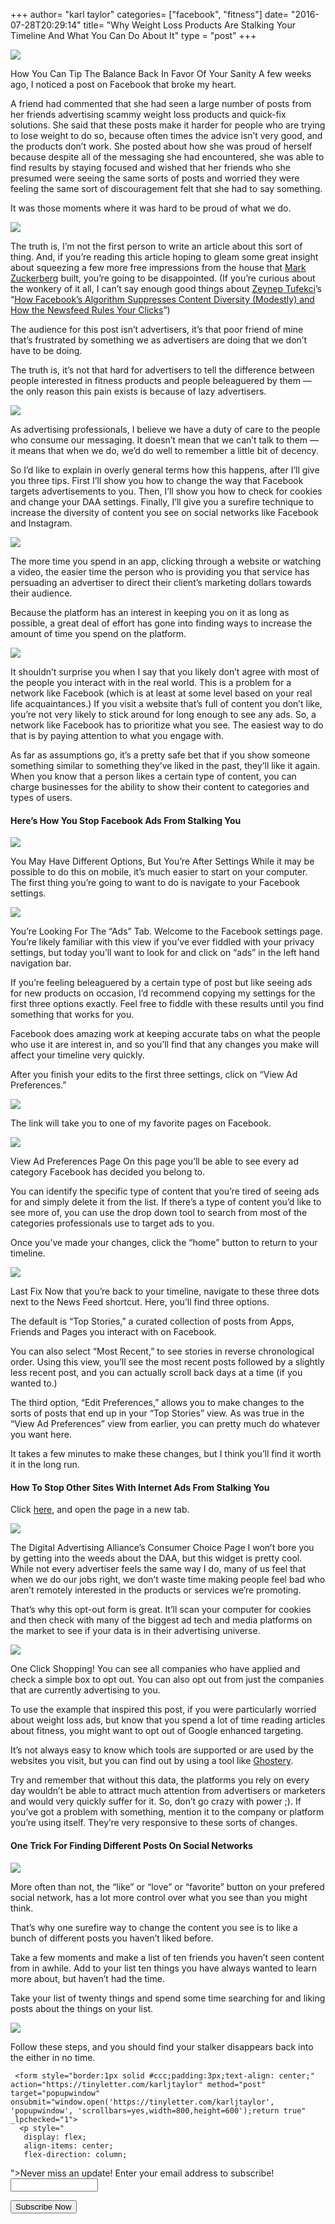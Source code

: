+++
author= "karl taylor"
categories= ["facebook", "fitness"]
date= "2016-07-28T20:29:14"
title= "Why Weight Loss Products Are Stalking Your Timeline And What You Can Do About It"
type = "post"
+++

  ![](https://raw.githubusercontent.com/karljtaylor/kjt/blog/content/assets/42725-19d9cirr1zlvf9hipmirthw.png)

 How You Can Tip The Balance Back In Favor Of Your Sanity  A few weeks ago, I noticed a post on Facebook that broke my heart.

 A friend had commented that she had seen a large number of posts from her friends advertising scammy weight loss products and quick-fix solutions. She said that these posts make it harder for people who are trying to lose weight to do so, because often times the advice isn’t very good, and the products don’t work. She posted about how she was proud of herself because despite all of the messaging she had encountered, she was able to find results by staying focused and wished that her friends who she presumed were seeing the same sorts of posts and worried they were feeling the same sort of discouragement felt that she had to say something.

 It was those moments where it was hard to be proud of what we do.

  ![](https://raw.githubusercontent.com/karljtaylor/kjt/blog/content/assets/c01a7-1xhzyyzcpsjrrxwuruxbclw.png)  


 The truth is, I’m not the first person to write an article about this sort of thing. And, if you’re reading this article hoping to gleam some great insight about squeezing a few more free impressions from the house that [Mark Zuckerberg](https://medium.com/u/c79346ea7c9a) built, you’re going to be disappointed. (If you’re curious about the wonkery of it all, I can’t say enough good things about [Zeynep Tufekci](https://medium.com/u/a5b491a8b18c)’s “[How Facebook’s Algorithm Suppresses Content Diversity (Modestly) and How the Newsfeed Rules Your Clicks](https://medium.com/message/how-facebook-s-algorithm-suppresses-content-diversity-modestly-how-the-newsfeed-rules-the-clicks-b5f8a4bb7bab#.7c99sn4xe)”)

 The audience for this post isn’t advertisers, it’s that poor friend of mine that’s frustrated by something we as advertisers are doing that we don’t have to be doing.

 The truth is, it’s not that hard for advertisers to tell the difference between people interested in fitness products and people beleaguered by them — the only reason this pain exists is because of lazy advertisers.

  ![](https://raw.githubusercontent.com/karljtaylor/kjt/blog/content/assets/d439b-19f7g40lnimths6ldxv08cw.png)  


 As advertising professionals, I believe we have a duty of care to the people who consume our messaging. It doesn’t mean that we can’t talk to them — it means that when we do, we’d do well to remember a little bit of decency.

 So I’d like to explain in overly general terms how this happens, after I’ll give you three tips. First I’ll show you how to change the way that Facebook targets advertisements to you. Then, I’ll show you how to check for cookies and change your DAA settings. Finally, I’ll give you a surefire technique to increase the diversity of content you see on social networks like Facebook and Instagram.

  ![](https://raw.githubusercontent.com/karljtaylor/kjt/blog/content/assets/3ccdb-1fcv6heudkkh5pdkkifvrcq.png)  


 The more time you spend in an app, clicking through a website or watching a video, the easier time the person who is providing you that service has persuading an advertiser to direct their client’s marketing dollars towards their audience.

 Because the platform has an interest in keeping you on it as long as possible, a great deal of effort has gone into finding ways to increase the amount of time you spend on the platform.

  ![](https://raw.githubusercontent.com/karljtaylor/kjt/blog/content/assets/500ff-1o6cufo4m7ruzouro8utb8a.png)  


 It shouldn’t surprise you when I say that you likely don’t agree with most of the people you interact with in the real world. This is a problem for a network like Facebook (which is at least at some level based on your real life acquaintances.) If you visit a website that’s full of content you don’t like, you’re not very likely to stick around for long enough to see any ads. So, a network like Facebook has to prioritize what you see. The easiest way to do that is by paying attention to what you engage with.

 As far as assumptions go, it’s a pretty safe bet that if you show someone something similar to something they’ve liked in the past, they’ll like it again. When you know that a person likes a certain type of content, you can charge businesses for the ability to show their content to categories and types of users.

 #### **Here’s How You Stop Facebook Ads From Stalking You**

  ![](https://raw.githubusercontent.com/karljtaylor/kjt/blog/content/assets/1535d-1ac6vqvkfyxi5qxnltiasag.png)

 You May Have Different Options, But You’re After Settings  While it may be possible to do this on mobile, it’s much easier to start on your computer. The first thing you’re going to want to do is navigate to your Facebook settings.

  ![](https://raw.githubusercontent.com/karljtaylor/kjt/blog/content/assets/348f3-1ygno-luujms_0lyxkab0-a.png)

 You’re Looking For The “Ads” Tab.  Welcome to the Facebook settings page. You’re likely familiar with this view if you’ve ever fiddled with your privacy settings, but today you’ll want to look for and click on “ads” in the left hand navigation bar.

 If you’re feeling beleaguered by a certain type of post but like seeing ads for new products on occasion, I’d recommend copying my settings for the first three options exactly. Feel free to fiddle with these results until you find something that works for you.

 Facebook does amazing work at keeping accurate tabs on what the people who use it are interest in, and so you’ll find that any changes you make will affect your timeline very quickly.

 After you finish your edits to the first three settings, click on “View Ad Preferences.”

  ![](https://raw.githubusercontent.com/karljtaylor/kjt/blog/content/assets/13c63-1csi0cr1bmllsf-metfwiwg.png)  


 The link will take you to one of my favorite pages on Facebook.

  ![](https://raw.githubusercontent.com/karljtaylor/kjt/blog/content/assets/e69f6-1r1_g8yeagwvpe9yeaqqvta.png)

 View Ad Preferences Page  On this page you’ll be able to see every ad category Facebook has decided you belong to.

 You can identify the specific type of content that you’re tired of seeing ads for and simply delete it from the list. If there’s a type of content you’d like to see more of, you can use the drop down tool to search from most of the categories professionals use to target ads to you.

 Once you’ve made your changes, click the “home” button to return to your timeline.

  ![](https://raw.githubusercontent.com/karljtaylor/kjt/blog/content/assets/2b4ca-1oqegsw6w9zv3679em2vsra.png)

 Last Fix  Now that you’re back to your timeline, navigate to these three dots next to the News Feed shortcut. Here, you’ll find three options.

 The default is “Top Stories,” a curated collection of posts from Apps, Friends and Pages you interact with on Facebook.

 You can also select “Most Recent,” to see stories in reverse chronological order. Using this view, you’ll see the most recent posts followed by a slightly less recent post, and you can actually scroll back days at a time (if you wanted to.)

 The third option, “Edit Preferences,” allows you to make changes to the sorts of posts that end up in your “Top Stories” view. As was true in the “View Ad Preferences” view from earlier, you can pretty much do whatever you want here.

 It takes a few minutes to make these changes, but I think you’ll find it worth it in the long run.

 #### **How To Stop Other Sites With Internet Ads From Stalking You**

 Click [here](http://www.aboutads.info/choices), and open the page in a new tab.

  ![](https://raw.githubusercontent.com/karljtaylor/kjt/blog/content/assets/b4107-1wpoqb4mqaqtlmk3rnzh0ow.png)

 The Digital Advertising Alliance’s Consumer Choice Page  I won’t bore you by getting into the weeds about the DAA, but this widget is pretty cool. While not every advertiser feels the same way I do, many of us feel that when we do our jobs right, we don’t waste time making people feel bad who aren’t remotely interested in the products or services we’re promoting.

 That’s why this opt-out form is great. It’ll scan your computer for cookies and then check with many of the biggest ad tech and media platforms on the market to see if your data is in their advertising universe.

  ![](https://raw.githubusercontent.com/karljtaylor/kjt/blog/content/assets/16ce3-1joxsdryq7vjbflqiakqypg.png)

 One Click Shopping!  You can see all companies who have applied and check a simple box to opt out. You can also opt out from just the companies that are currently advertising to you.

 To use the example that inspired this post, if you were particularly worried about weight loss ads, but know that you spend a lot of time reading articles about fitness, you might want to opt out of Google enhanced targeting.

 It’s not always easy to know which tools are supported or are used by the websites you visit, but you can find out by using a tool like [Ghostery](https://medium.com/u/980041f262af).

 Try and remember that without this data, the platforms you rely on every day wouldn’t be able to attract much attention from advertisers or marketers and would very quickly suffer for it. So, don’t go crazy with power ;). If you’ve got a problem with something, mention it to the company or platform you’re using itself. They’re very responsive to these sorts of changes.

 #### One Trick For Finding Different Posts On Social Networks

  ![](https://raw.githubusercontent.com/karljtaylor/kjt/blog/content/assets/a017b-1gc9ljkabkcnmgwxf4unjkq.png)  


 More often than not, the “like” or “love” or “favorite” button on your prefered social network, has a lot more control over what you see than you might think.

 That’s why one surefire way to change the content you see is to like a bunch of different posts you haven’t liked before.

 Take a few moments and make a list of ten friends you haven’t seen content from in awhile. Add to your list ten things you have always wanted to learn more about, but haven’t had the time.

 Take your list of twenty things and spend some time searching for and liking posts about the things on your list.

  ![](https://raw.githubusercontent.com/karljtaylor/kjt/blog/content/assets/34a3f-10_b29mzcgks5rvauimyg-q.png)  


 Follow these steps, and you should find your stalker disappears back into the either in no time.


     <form style="border:1px solid #ccc;padding:3px;text-align: center;" action="https://tinyletter.com/karljtaylor" method="post" target="popupwindow" onsubmit="window.open('https://tinyletter.com/karljtaylor', 'popupwindow', 'scrollbars=yes,width=800,height=600');return true" _lpchecked="1">
      <p style="
       display: flex;
       align-items: center;
       flex-direction: column;
   "><label for="tlemail">Never miss an update! Enter your email address to subscribe!</label>
        <input type="text" name="email" id="tlemail" style="
       width: 140px;
   "></p>
      <input type="hidden" value="1" name="embed"><input type="submit" value="Subscribe Now">
   </form>
